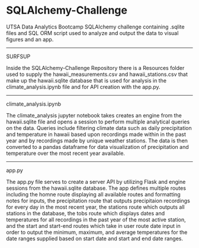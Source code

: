 # SQLAlchemy-Challenge
UTSA Data Analytics Bootcamp SQLAlchemy challenge containing .sqlite files and SQL ORM script used to analyze and output the data to visual figures and an app.

------------------------------------------------------------------------------------------------------------------
SURFSUP

Inside the SQLAlchemy-Challenge Repository there is a Resources folder used to supply the hawaii_measurements.csv and hawaii_stations.csv that make up the hawaii.sqlite database that is used for analysis in the climate_analysis.ipynb file and for API creation with the app.py. 

------------------------------------------------------------------------------------------------------------------
climate_analysis.ipynb

The climate_analysis jupyter notebook takes creates an engine from the hawaii.sqlite file and opens a session to perform multiple analytical queries on the data. Queries include filtering climate data such as daily precipitation and temperature in hawaii based upon recordings made within in the past year and by recordings made by unique weather stations. The data is then converted to a pandas dataframe for data visualization of precipitation and temperature over the most recent year available.

------------------------------------------------------------------------------------------------------------------
app.py

The app.py file serves to create a server API by utilizing Flask and engine sessions from the hawaii.sqlite database. The app defines multiple routes including the homne route displaying all available routes and formatting notes for inputs, the precipitation route that outputs precipitaion recordings for every day in the most recent year, the stations route which outputs all stations in the database, the tobs route which displays dates and temperatures for all recordings in the past year of the most active station, and the start and start-end routes which take in user route date input in order to output the minimum, maximum, and average temperatures for the date ranges supplied based on start date and start and end date ranges.